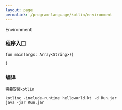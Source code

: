 ```yaml
---
layout: page
permalink: /program-language/kotlin/environment
---
```


Environment

### 程序入口

    fun main(args: Array<String>){

    }

### 编译

    需要安装kotlin

    kotlinc -include-runtime helloworld.kt -d Run.jar
    java -jar Run.jar
